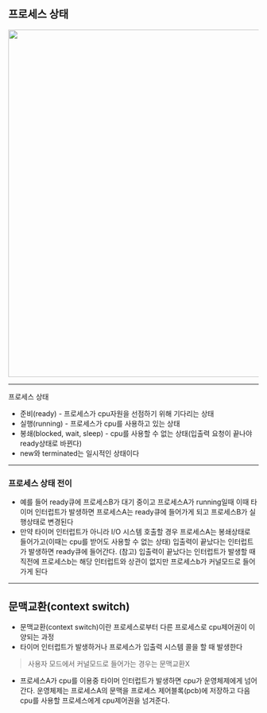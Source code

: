 ## 프로세스 상태
<img src="https://user-images.githubusercontent.com/118701129/245680028-9b4363ff-ba2b-4aab-981a-64555a3c3ab0.png" width="700"/>

***
프로세스 상태
* 준비(ready) - 프로세스가 cpu자원을 선점하기 위해 기다리는 상태
* 실행(running) - 프로세스가 cpu를 사용하고 있는 상태
* 봉쇄(blocked, wait, sleep) - cpu를 사용할 수 없는 상태(입출력 요청이 끝나야 ready상태로 바뀐다)
 * new와 terminated는 일시적인 상태이다

 ***
 ### 프로세스 상태 전이 
 * 예를 들어 ready큐에 프로세스B가 대기 중이고 프로세스A가 running일때 이때 타이머 인터럽트가 발생하면 프로세스A는 ready큐에 들어가게 되고 프로세스B가 실행상태로 변경된다
 * 만약 타이머 인터럽트가 아니라 I/O 시스템 호출할 경우 프로세스A는 봉쇄상태로 들어가고(이때는 cpu를 받어도 사용할 수 없는 상태) 입출력이 끝났다는 인터럽트가 발생하면 ready큐에 들어간다. (참고) 입출력이 끝났다는 인터럽트가 발생할 때 직전에 프로세스b는 해당 인터럽트와 상관이 없지만 프로세스b가 커널모드로 들어가게 된다 
***
## 문맥교환(context switch)

* 문맥교환(context switch)이란 프로세스로부터 다른 프로세스로 cpu제어권이 이양되는 과정
* 타이머 인터럽트가 발생하거나 프로세스가 입출력 시스템 콜을 할 때 발생한다
> 사용자 모드에서 커널모드로 들어가는 경우는 문맥교환X
* 프로세스A가 cpu를 이용중 타이머 인터럽트가 발생하면 cpu가 운영체제에게 넘어간다. 운영체제는 프로세스A의 문맥을 프로세스 제어블록(pcb)에 저장하고 다음 cpu를 사용할 프로세스에게 cpu제어권을 넘겨준다.
